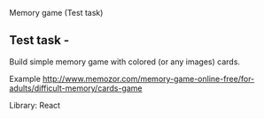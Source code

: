 Memory game (Test task)

## Test task -

Build simple memory game with colored (or any images) cards.

Example http://www.memozor.com/memory-game-online-free/for-adults/difficult-memory/cards-game

Library: React